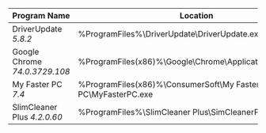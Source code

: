 | Program Name | Location |
| - | - |
| DriverUpdate *5.8.2* | %ProgramFiles%\DriverUpdate\DriverUpdate.exe |
| Google Chrome *74.0.3729.108* | %ProgramFiles(x86)%\Google\Chrome\Application\chrome.exe |
| My Faster PC *7.4* | %ProgramFiles(x86)%\ConsumerSoft\My Faster PC\MyFasterPC.exe |
| SlimCleaner Plus *4.2.0.60* | %ProgramFiles%\SlimCleaner Plus\SimCleanerPlus.exe |
